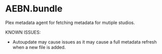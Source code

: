 # AEBN.bundle

Plex metadata agent for fetching metadata for mutiple studios.

KNOWN ISSUES:
- Autoupdate may cause issues as it may cause a full metadata refresh when a new file is added.